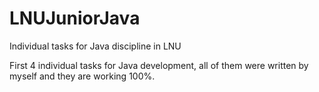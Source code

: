# LNUJuniorJava
Individual tasks for Java discipline in LNU

First 4 individual tasks for Java development, all of them were written by myself and they are working 100%.
